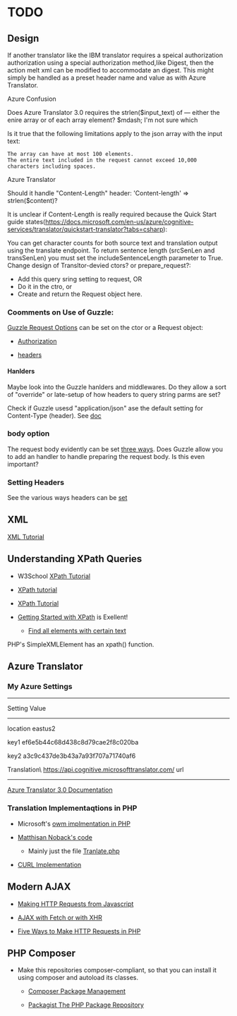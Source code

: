 # TODO

## Design

If another translator like the IBM translator requires a speical authorization authorization using a special authorization method,like Digest, then the action melt
xml can be modified to accommodate an <authorization><method>digest</method></authorizaion>. This might simply be handled as a preset header name and value as with Azure
Translator.


Azure Confusion

Does Azure Translator 3.0 requires the strlen($input\_text) of &mdash; either the enire array or of each array element? $mdash; I'm
not sure which

Is it true that the following limitations apply to the json array with the input text:

    The array can have at most 100 elements.
    The entire text included in the request cannot exceed 10,000 characters including spaces.

Azure Translator 

Should it handle "Content-Length" header:    'Content-length' =>  strlen($content)?

It is unclear if Content-Length is really required because the Quick Start guide states(https://docs.microsoft.com/en-us/azure/cognitive-services/translator/quickstart-translator?tabs=csharp):

You can get character counts for both source text and translation output using the translate endpoint. To return sentence length (srcSenLen and transSenLen) you must set the includeSentenceLength parameter to True.
Change design of Transltor-devied ctors? or prepare\_request?:

-  Add this query sring setting to request, OR 
-  Do it in the ctro, or
- Create and return the Request object here. 

### Coomments on Use of Guzzle:

[Guzzle Request Options](https://docs.guzzlephp.org/en/stable/request-options.html) can be set on the ctor or a Request object:

 - [Authorization](https://docs.guzzlephp.org/en/stable/request-options.html#auth)

 - [headers](https://docs.guzzlephp.org/en/stable/request-options.html#headers)

#### Hanlders

Maybe look into the Guzzle hanlders and middlewares. Do they allow a sort of "override" or late-setup of how headers to query string parms are set?

Check if Guzzle usesd "application/json" ase the default setting for Content-Type (header). See [doc](https://docs.guzzlephp.org/en/stable/request-options.html#json)

### body option 

The request body evidently can be set [three ways](https://docs.guzzlephp.org/en/stable/request-options.html#body).
Does Guzzle allow you to add an handler to handle preparing the request body. Is this even important?

### Setting Headers

See the various ways headers can be  [set](https://docs.guzzlephp.org/en/stable/request-options.html#headers)

## XML

[XML Tutorial](https://www.w3schools.com/xml/)

## Understanding XPath Queries

- W3School [XPath Tutorial](https://www.w3schools.com/xml/xpath_nodes.asp)   	
- [XPath tutorial](https://www.softwaretestinghelp.com/xml-path-language-xpath-tutorial/)
- [XPath Tutorial](https://www.educba.com/xml-features/?source=leftnav)
- [Getting Started with XPath](https://riptutorial.com/xpath) is Exellent!

  - [Find all elements with certain text](https://riptutorial.com/xpath/example/6209/find-all-elements-with-certain-text)

PHP's SimpleXMLElement has an xpath() function.

## Azure Translator

### My Azure Settings

 ------------------------------------------------------------------
 Setting          Value
 ---------------- -------------------------------------------------
 location         eastus2
                
 key1             ef6e5b44c68d438c8d79cae2f8c020ba
                
 key2             a3c9c437de3b43a7a93f707a71740af6

 Translation\     https://api.cognitive.microsofttranslator.com/
 url        
 ---------------- -------------------------------------------------

[Azure Translator 3.0 Documentation](https://docs.microsoft.com/en-us/azure/cognitive-services/translator/reference/v3-0-reference)

### Translation Implementaqtions in PHP

  - Microsoft's [owm implmentation in PHP](https://github.com/MicrosoftTranslator/Text-Translation-API-V3-PHP/blob/master/Translate.php)

  - [Matthisan Noback's code](https://github.com/matthiasnoback/microsoft-translator)
    - Mainly just the file [Tranlate.php](https://github.com/matthiasnoback/microsoft-translator/blob/master/src/MatthiasNoback/MicrosoftTranslator/ApiCall/Translate.php)

  - [CURL Implementation](https://www.aw6.de/azure/)

## Modern AJAX

- [Making HTTP Requests from Javascript](https://drstearns.github.io/tutorials/ajax/)

- [AJAX with Fetch or with XHR](https://code.tutsplus.com/en/articles/create-a-javascript-ajax-post-request-with-and-without-jquery--cms-39195)

- [Five Ways to Make HTTP Requests in PHP](https://www.twilio.com/blog/5-ways-to-make-http-requests-in-php)

## PHP Composer

- Make this repositories composer-compliant, so that you can install it using composer and autoload its classes. 

  - [Composer Package Management](https://whoisryosuke.com/blog/2018/how-to-create-a-php-package-for-composer/)
 
  - [Packagist The PHP Package Repository](https://packagist.org/)
